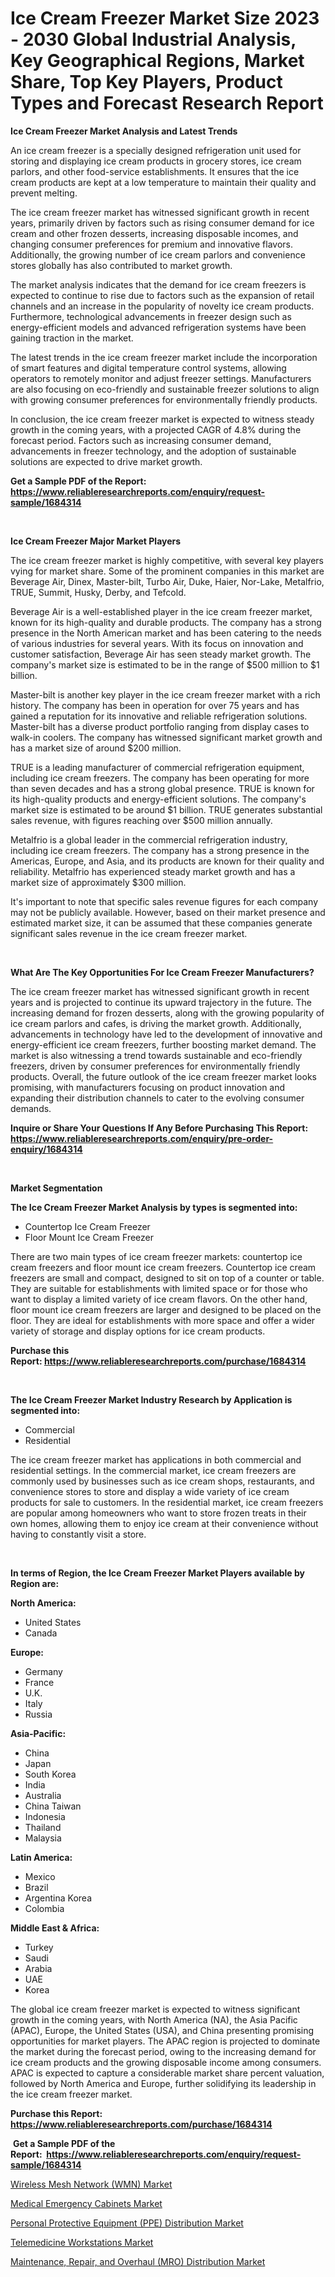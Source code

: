 <p><h1>Ice Cream Freezer Market Size 2023 - 2030 Global Industrial Analysis, Key Geographical Regions, Market Share, Top Key Players, Product Types and Forecast Research Report</h1></p><p><strong>Ice Cream Freezer Market Analysis and Latest Trends</strong></p>
<p><p>An ice cream freezer is a specially designed refrigeration unit used for storing and displaying ice cream products in grocery stores, ice cream parlors, and other food-service establishments. It ensures that the ice cream products are kept at a low temperature to maintain their quality and prevent melting.</p><p>The ice cream freezer market has witnessed significant growth in recent years, primarily driven by factors such as rising consumer demand for ice cream and other frozen desserts, increasing disposable incomes, and changing consumer preferences for premium and innovative flavors. Additionally, the growing number of ice cream parlors and convenience stores globally has also contributed to market growth.</p><p>The market analysis indicates that the demand for ice cream freezers is expected to continue to rise due to factors such as the expansion of retail channels and an increase in the popularity of novelty ice cream products. Furthermore, technological advancements in freezer design such as energy-efficient models and advanced refrigeration systems have been gaining traction in the market.</p><p>The latest trends in the ice cream freezer market include the incorporation of smart features and digital temperature control systems, allowing operators to remotely monitor and adjust freezer settings. Manufacturers are also focusing on eco-friendly and sustainable freezer solutions to align with growing consumer preferences for environmentally friendly products.</p><p>In conclusion, the ice cream freezer market is expected to witness steady growth in the coming years, with a projected CAGR of 4.8% during the forecast period. Factors such as increasing consumer demand, advancements in freezer technology, and the adoption of sustainable solutions are expected to drive market growth.</p></p>
<p><strong>Get a Sample PDF of the Report:&nbsp; <a href="https://www.reliableresearchreports.com/enquiry/request-sample/1684314">https://www.reliableresearchreports.com/enquiry/request-sample/1684314</a></strong></p>
<p>&nbsp;</p>
<p><strong>Ice Cream Freezer Major Market Players</strong></p>
<p><p>The ice cream freezer market is highly competitive, with several key players vying for market share. Some of the prominent companies in this market are Beverage Air, Dinex, Master-bilt, Turbo Air, Duke, Haier, Nor-Lake, Metalfrio, TRUE, Summit, Husky, Derby, and Tefcold.</p><p>Beverage Air is a well-established player in the ice cream freezer market, known for its high-quality and durable products. The company has a strong presence in the North American market and has been catering to the needs of various industries for several years. With its focus on innovation and customer satisfaction, Beverage Air has seen steady market growth. The company's market size is estimated to be in the range of $500 million to $1 billion.</p><p>Master-bilt is another key player in the ice cream freezer market with a rich history. The company has been in operation for over 75 years and has gained a reputation for its innovative and reliable refrigeration solutions. Master-bilt has a diverse product portfolio ranging from display cases to walk-in coolers. The company has witnessed significant market growth and has a market size of around $200 million.</p><p>TRUE is a leading manufacturer of commercial refrigeration equipment, including ice cream freezers. The company has been operating for more than seven decades and has a strong global presence. TRUE is known for its high-quality products and energy-efficient solutions. The company's market size is estimated to be around $1 billion. TRUE generates substantial sales revenue, with figures reaching over $500 million annually.</p><p>Metalfrio is a global leader in the commercial refrigeration industry, including ice cream freezers. The company has a strong presence in the Americas, Europe, and Asia, and its products are known for their quality and reliability. Metalfrio has experienced steady market growth and has a market size of approximately $300 million.</p><p>It's important to note that specific sales revenue figures for each company may not be publicly available. However, based on their market presence and estimated market size, it can be assumed that these companies generate significant sales revenue in the ice cream freezer market.</p></p>
<p>&nbsp;</p>
<p><strong>What Are The Key Opportunities For Ice Cream Freezer Manufacturers?</strong></p>
<p><p>The ice cream freezer market has witnessed significant growth in recent years and is projected to continue its upward trajectory in the future. The increasing demand for frozen desserts, along with the growing popularity of ice cream parlors and cafes, is driving the market growth. Additionally, advancements in technology have led to the development of innovative and energy-efficient ice cream freezers, further boosting market demand. The market is also witnessing a trend towards sustainable and eco-friendly freezers, driven by consumer preferences for environmentally friendly products. Overall, the future outlook of the ice cream freezer market looks promising, with manufacturers focusing on product innovation and expanding their distribution channels to cater to the evolving consumer demands.</p></p>
<p><strong>Inquire or Share Your Questions If Any Before Purchasing This Report: <a href="https://www.reliableresearchreports.com/enquiry/pre-order-enquiry/1684314">https://www.reliableresearchreports.com/enquiry/pre-order-enquiry/1684314</a></strong></p>
<p>&nbsp;</p>
<p><strong>Market Segmentation</strong></p>
<p><strong>The Ice Cream Freezer Market Analysis by types is segmented into:</strong></p>
<p><ul><li>Countertop Ice Cream Freezer</li><li>Floor Mount Ice Cream Freezer</li></ul></p>
<p><p>There are two main types of ice cream freezer markets: countertop ice cream freezers and floor mount ice cream freezers. Countertop ice cream freezers are small and compact, designed to sit on top of a counter or table. They are suitable for establishments with limited space or for those who want to display a limited variety of ice cream flavors. On the other hand, floor mount ice cream freezers are larger and designed to be placed on the floor. They are ideal for establishments with more space and offer a wider variety of storage and display options for ice cream products.</p></p>
<p><strong>Purchase this Report:&nbsp;<a href="https://www.reliableresearchreports.com/purchase/1684314">https://www.reliableresearchreports.com/purchase/1684314</a></strong></p>
<p>&nbsp;</p>
<p><strong>The Ice Cream Freezer Market Industry Research by Application is segmented into:</strong></p>
<p><ul><li>Commercial</li><li>Residential</li></ul></p>
<p><p>The ice cream freezer market has applications in both commercial and residential settings. In the commercial market, ice cream freezers are commonly used by businesses such as ice cream shops, restaurants, and convenience stores to store and display a wide variety of ice cream products for sale to customers. In the residential market, ice cream freezers are popular among homeowners who want to store frozen treats in their own homes, allowing them to enjoy ice cream at their convenience without having to constantly visit a store.</p></p>
<p>&nbsp;</p>
<p><strong>In terms of Region, the Ice Cream Freezer Market Players available by Region are:</strong></p>
<p>
    <p> <strong> North America: </strong>
        <ul>
            <li>United States</li>
            <li>Canada</li>
        </ul>
        </p> 
    <p> <strong> Europe: </strong>
        <ul>
            <li>Germany</li>
            <li>France</li>
            <li>U.K.</li>
            <li>Italy</li>
            <li>Russia</li>
        </ul>
        </p> 
    <p> <strong> Asia-Pacific: </strong>
        <ul>
            <li>China</li>
            <li>Japan</li>
            <li>South Korea</li>
            <li>India</li>
            <li>Australia</li>
            <li>China Taiwan</li>
            <li>Indonesia</li>
            <li>Thailand</li>
            <li>Malaysia</li>
        </ul>
        </p> 
    <p> <strong> Latin America: </strong>
        <ul>
            <li>Mexico</li>
            <li>Brazil</li>
            <li>Argentina Korea</li>
            <li>Colombia</li>
        </ul>
        </p> 
    <p> <strong> Middle East & Africa: </strong>
        <ul>
            <li>Turkey</li>
            <li>Saudi</li>
            <li>Arabia</li>
            <li>UAE</li>
            <li>Korea</li>
        </ul>
    </p>
    </p>
<p><p>The global ice cream freezer market is expected to witness significant growth in the coming years, with North America (NA), the Asia Pacific (APAC), Europe, the United States (USA), and China presenting promising opportunities for market players. The APAC region is projected to dominate the market during the forecast period, owing to the increasing demand for ice cream products and the growing disposable income among consumers. APAC is expected to capture a considerable market share percent valuation, followed by North America and Europe, further solidifying its leadership in the ice cream freezer market.</p></p>
<p><strong>Purchase this Report: <a href="https://www.reliableresearchreports.com/purchase/1684314">https://www.reliableresearchreports.com/purchase/1684314</a></strong></p>
<p>&nbsp;<strong>Get a Sample PDF of the Report:&nbsp;&nbsp;<a href="https://www.reliableresearchreports.com/enquiry/request-sample/1684314">https://www.reliableresearchreports.com/enquiry/request-sample/1684314</a></strong></p>
<p><strong></strong></p>
<p><p><a href="https://www.linkedin.com/pulse/wireless-mesh-network-wmn-market-size-share-global-analysis/">Wireless Mesh Network (WMN) Market</a></p><p><a href="https://medium.com/@robbleannon/medical-emergency-cabinets-market-report-reveals-the-latest-trends-and-growth-opportunities-of-this-810e136ee62c">Medical Emergency Cabinets Market</a></p><p><a href="https://www.linkedin.com/pulse/personal-protective-equipment-ppe-distribution-market-size/">Personal Protective Equipment (PPE) Distribution Market</a></p><p><a href="https://medium.com/@russpollich/analyzing-telemedicine-workstations-market-global-industry-perspective-and-forecast-2023-to-2030-c6033e4bad17">Telemedicine Workstations Market</a></p><p><a href="https://www.linkedin.com/pulse/decoding-maintenance-repair-overhaul-mro-distribution-market/">Maintenance, Repair, and Overhaul (MRO) Distribution Market</a></p></p>